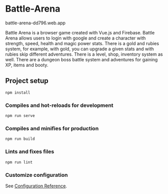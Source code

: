 # Battle-Arena
battle-arena-dd796.web.app

Battle Arena is a browser game created with Vue.js and Firebase. 
Battle Arena allows users to login with google and create a character with strength, speed, health and magic power stats. There is a gold and rubies system, for example, with gold, you can upgrade a given stats and with rubies skip different adventures. There is a level, shop, inventory system as well. There are a dungeon boss battle system and adventures for gaining XP, items and booty.


## Project setup
```
npm install
```

### Compiles and hot-reloads for development
```
npm run serve
```

### Compiles and minifies for production
```
npm run build
```

### Lints and fixes files
```
npm run lint
```

### Customize configuration
See [Configuration Reference](https://cli.vuejs.org/config/).
